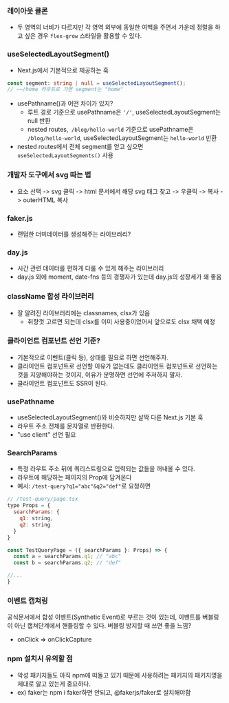 ### 레이아웃 클론
- 두 영역의 너비가 다르지만 각 영역 외부에 동일한 여백을 주면서 가운데 정렬을 하고 싶은 경우 `flex-grow` 스타일을 활용할 수 있다.

### useSelectedLayoutSegment()
- Next.js에서 기본적으로 제공하는 훅
```ts
const segment: string | null = useSelectedLayoutSegment();
// ~~/home 라우트로 가면 segment는 "home"
```
- usePathname()과 어떤 차이가 있지?
    - 루트 경로 기준으로 usePathname은 `'/'`, useSelectedLayoutSegment는 null 반환
    - nested routes,` /blog/hello-world` 기준으로 usePathname은 `/blog/hello-world`, useSelectedLayoutSegment는 `hello-world` 반환
- nested routes에서 전체 segment를 얻고 싶으면 `useSelectedLayoutSegments()` 사용

### 개발자 도구에서 svg 따는 법
- 요소 선택 -> svg 클릭 -> html 문서에서 해당 svg 태그 찾고 -> 우클릭 -> 복사 -> outerHTML 복사

### faker.js
- 랜덤한 더미데이터를 생성해주는 라이브러리?

### day.js
- 시간 관련 데이터를 편하게 다룰 수 있게 해주는 라이브러리
- day.js 외에 moment, date-fns 등의 경쟁자가 있는데 day.js의 성장세가 꽤 좋음

### className 합성 라이브러리
- 잘 알려진 라이브러리에는 classnames, clsx가 있음
    - 취향껏 고르면 되는데 clsx를 이미 사용중이었어서 앞으로도 clsx 채택 예정

### 클라이언트 컴포넌트 선언 기준?
- 기본적으로 이벤트(클릭 등), 상태를 필요로 하면 선언해주자.
- 클라이언트 컴포넌트로 선언할 이유가 없는데도 클라이언트 컴포넌트로 선언하는 것을 지양해야하는 것이지, 이유가 분명하면 선언에 주저하지 말자.
- 클라이언트 컴포넌트도 SSR이 된다.

### usePathname
- useSelectedLayoutSegment()와 비슷하지만 살짝 다른 Next.js 기본 훅
- 라우트 주소 전체를 문자열로 반환한다.
- "use client" 선언 필요

### SearchParams
- 특정 라우트 주소 뒤에 쿼리스트링으로 입력되는 값들을 꺼내올 수 있다.
- 라우트에 해당하는 페이지의 Prop에 담겨온다
- 예시: `/test-query?q1="abc"&q2="def"`로 요청하면
```js
// /test-query/page.tsx
type Props = {
  searchParams: {
    q1: string, 
    q2: string
  }
}

const TestQueryPage = ({ searchParams }: Props) => {
  const a = searchParams.q1; // "abc"
  const b = searchParams.q2; // "def"

//...
}
```


### 이벤트 캡쳐링
공식문서에서 합성 이벤트(Synthetic Event)로 부르는 것이 있는데, 이벤트를 버블링이 아닌 캡쳐단계에서 핸들링할 수 있다. 버블링 방지할 때 쓰면 좋을 느낌?
- onClick => onClickCapture

### npm 설치시 유의할 점
- 악성 패키지들도 아직 npm에 떠돌고 있기 때문에 사용하려는 패키지의 패키지명을 제대로 알고 있는게 중요하다.
- ex) faker는 npm i faker하면 안되고, @fakerjs/faker로 설치해야함
